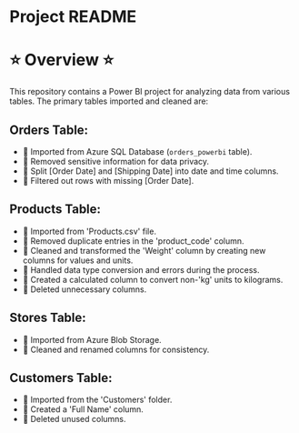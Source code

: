 # Project README

# ⭐️ Overview ⭐️

This repository contains a Power BI project for analyzing data from various tables. The primary tables imported and cleaned are:

##  Orders Table:

- 🌺 Imported from Azure SQL Database (`orders_powerbi` table).
- 🌺 Removed sensitive information for data privacy.
- 🌺 Split [Order Date] and [Shipping Date] into date and time columns.
- 🌺 Filtered out rows with missing [Order Date].

##  Products Table:

- 🌸 Imported from 'Products.csv' file.
- 🌸 Removed duplicate entries in the 'product_code' column.
- 🌸 Cleaned and transformed the 'Weight' column by creating new columns for values and units.
- 🌸 Handled data type conversion and errors during the process.
- 🌸 Created a calculated column to convert non-'kg' units to kilograms.
- 🌸 Deleted unnecessary columns.

##  Stores Table:

- 🌺 Imported from Azure Blob Storage.
- 🌺 Cleaned and renamed columns for consistency.

##  Customers Table:

- 🌸 Imported from the 'Customers' folder.
- 🌸 Created a 'Full Name' column.
- 🌸 Deleted unused columns.


